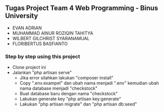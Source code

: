## Tugas Project Team 4 Web Programming - Binus University
- EVAN ADRIAN
- MUHAMMAD AINUR ROZIQIN TAHITYA
- WILBERT GILCHRIST SYARANAMUAL
- FLORIBERTUS BASFIANTO

### Step by step using this project
- Clone project ini
- Jalankan "php artisan serve" 
    - Jika error silahkan lakukan "composer install" 
    - Copy ".env.exampel" dan ubah nama menjadi ".env" kemudian ubah nama database menjadi "checkstock"
    - Buat database baru dengan nama "checkstock"
    - Lakukan generate key "php artisan key:generate"
    - Lakukan "php artisan migrate" dan "php artisan db:seed"
